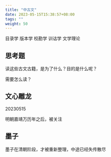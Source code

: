 ```yaml
---
title: "中古文"
date: 2023-05-15T15:38:57+08:00
tags: ""
weight: 50
---
```


目录学 版本学 校勘学 训诂学 文学理论

## 思考题

读这些古文古籍，是为了什么？目的是什么呢？

需要怎么读？

## 文心雕龙

20230515

明朝嘉靖万历年之后，被关注

## 墨子

墨子在清朝阶段，才被重新整理，中途已经失传散尽
